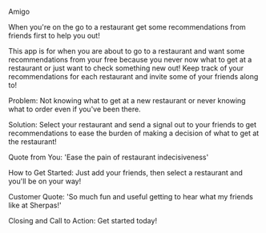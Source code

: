 Amigo

When you're on the go to a restaurant get some recommendations from friends first to help you out!

This app is for when you are about to go to a restaurant and want some recommendations from your free because you never now what to get
at a restaurant or just want to check something new out!  Keep track of your recommendations for each restaurant and invite some of your friends along to!

Problem: 
Not knowing what to get at a new restaurant or never knowing what to order even if you've been there.

Solution: 
Select your restaurant and send a signal out to your friends to get recommendations to ease the burden of making a decision of what to get at the restaurant!

Quote from You: 
'Ease the pain of restaurant indecisiveness'

How to Get Started: 
Just add your friends, then select a restaurant and you'll be on your way!

Customer Quote: 
'So much fun and useful getting to hear what my friends like at Sherpas!'

Closing and Call to Action: 
Get started today!

